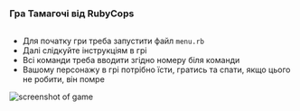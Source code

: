 ### **Гра Тамагочі від RubyCops**
```
```
* Для початку гри треба запустити файл `menu.rb`
* Далі слідкуйте інструкціям в грі
* Всі команди треба вводити згідно номеру біля команди
* Вашому персонажу в грі потрібно їсти, гратись та спати, якщо цього не робити, він помре 

![screenshot of game](https://i.ibb.co/LxS0q9j/2020-11-11-21-48-10.png)
